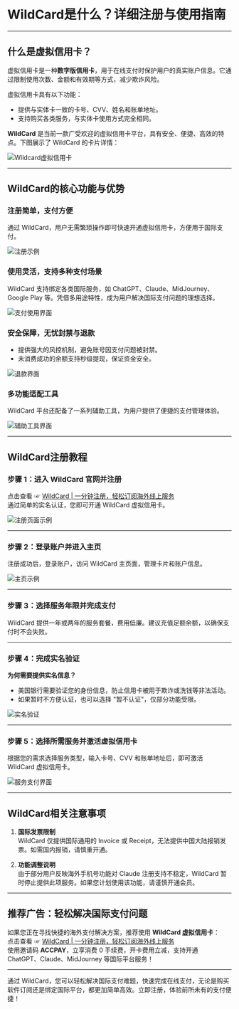 # WildCard是什么？详细注册与使用指南

---

## 什么是虚拟信用卡？

虚拟信用卡是一种**数字版信用卡**，用于在线支付时保护用户的真实账户信息。它通过限制使用次数、金额和有效期等方式，减少欺诈风险。

虚拟信用卡具有以下功能：

- 提供与实体卡一致的卡号、CVV、姓名和账单地址。
- 支持购买各类服务，与实体卡使用方式完全相同。

**WildCard** 是当前一款广受欢迎的虚拟信用卡平台，具有安全、便捷、高效的特点。下图展示了 WildCard 的卡片详情：

![Wildcard虚拟信用卡](http://image.surprisedcat.online/i/2024/03/16/65f53349af85f.png)

---

## WildCard的核心功能与优势

### 注册简单，支付方便

通过 WildCard，用户无需繁琐操作即可快速开通虚拟信用卡，方便用于国际支付。

![注册示例](http://image.surprisedcat.online/i/2024/03/16/65f53354257c0.png)

### 使用灵活，支持多种支付场景

WildCard 支持绑定各类国际服务，如 ChatGPT、Claude、MidJourney、Google Play 等。凭借多用途特性，成为用户解决国际支付问题的理想选择。

![支付使用界面](http://image.surprisedcat.online/i/2024/03/16/65f5336b69453.png)

### 安全保障，无忧封禁与退款

- 提供强大的风控机制，避免账号因支付问题被封禁。
- 未消费成功的余额支持秒级提现，保证资金安全。

![退款界面](http://image.surprisedcat.online/i/2024/03/16/65f53374ce601.png)

### 多功能适配工具

WildCard 平台还配备了一系列辅助工具，为用户提供了便捷的支付管理体验。

![辅助工具界面](http://image.surprisedcat.online/i/2024/03/16/65f5338118127.png)

---

## WildCard注册教程

### 步骤 1：进入 WildCard 官网并注册

点击查看 ☞ [WildCard | 一分钟注册，轻松订阅海外线上服务](https://bit.ly/bewildcard)  
通过简单的实名认证，您即可开通 WildCard 虚拟信用卡。

![注册页面示例](http://image.surprisedcat.online/i/2024/03/16/65f5338118127.png)

---

### 步骤 2：登录账户并进入主页

注册成功后，登录账户，访问 WildCard 主页面，管理卡片和账户信息。

![主页示例](http://image.surprisedcat.online/i/2024/03/16/65f5340f756d3.png)

---

### 步骤 3：选择服务年限并完成支付

WildCard 提供一年或两年的服务套餐，费用低廉。建议充值足额余额，以确保支付时不会失败。

---

### 步骤 4：完成实名验证

**为何需要提供实名信息？**

- 美国银行需要验证您的身份信息，防止信用卡被用于欺诈或洗钱等非法活动。
- 如果暂时不方便认证，也可以选择 "暂不认证"，仅部分功能受限。

![实名验证](http://image.surprisedcat.online/i/2024/03/16/65f53442bdeb4.png)

---

### 步骤 5：选择所需服务并激活虚拟信用卡

根据您的需求选择服务类型，输入卡号、CVV 和账单地址后，即可激活 WildCard 虚拟信用卡。

![服务支付界面](http://image.surprisedcat.online/i/2024/12/23/67696af9b7827.png)

---

## WildCard相关注意事项

1. **国际发票限制**  
   WildCard 仅提供国际通用的 Invoice 或 Receipt，无法提供中国大陆报销发票。如需国内报销，请慎重开通。

2. **功能调整说明**  
   由于部分用户反映海外手机号功能对 Claude 注册支持不稳定，WildCard 暂时停止提供此项服务。如果您计划使用该功能，请谨慎开通会员。

---

## 推荐广告：轻松解决国际支付问题

如果您正在寻找快捷的海外支付解决方案，推荐使用 **WildCard 虚拟信用卡**：  
点击查看 ☞ [WildCard | 一分钟注册，轻松订阅海外线上服务](https://bit.ly/bewildcard)  
使用邀请码 **ACCPAY**，立享消费 0 手续费，开卡费用立减，支持开通 ChatGPT、Claude、MidJourney 等国际平台服务！

---

通过 WildCard，您可以轻松解决国际支付难题，快速完成在线支付，无论是购买软件订阅还是绑定国际平台，都更加简单高效。立即注册，体验前所未有的支付便捷！
